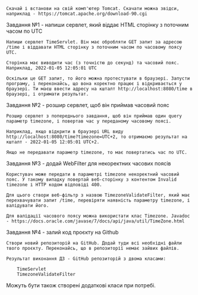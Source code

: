     Скачай і встанови на свій комп'ютер Tomcat. Скачати можна звідси, наприклад - https://tomcat.apache.org/download-90.cgi

Завдання №1 - напиши сервлет, який віддає HTML сторінку з поточним часом по UTC

    Напиши сервлет TimeServlet. Він має обробляти GET запит за адресою /time і віддавати HTML сторінку з поточним часом по часовому поясу UTC.
    
    Сторінка має виводити час (з точністю до секунд) та часовий пояс. Наприклад, 2022-01-05 12:05:01 UTC
    
    Оскільки це GET запит, то його можна протестувати в браузері. Запусти програму, і переконайсь, що вона коректно працює і відкривається у браузері. Ти маєш ввести адресу на кшталт http://localhost:8080/time в браузері, і отримати результат.

Завдання №2 - розшир сервлет, щоб він приймав часовий пояс

    Розшир сервлет з попереднього завдання, щоб він приймав один query параметр timezone, і повертав час у переданому часовому поясі.
    
    Наприклад, якщо відкрити в браузері URL виду http://localhost:8080/time?timezone=UTC+2, то отримаємо результат на кшталт - 2022-01-05 12:05:01 UTC+2.
    
    Якщо не передавати параметр timezone, то має повертатись час по UTC.

Завдання №3 - додай WebFilter для некоректних часових поясів

    Користувач може передати в параметрі timezone некоректний часовий пояс. У такому випадку повертай веб-сторінку з контентом Invalid timezone і HTTP кодом відповіді 400.
    
    Для цього створи веб-фільтр з назвою TimezoneValidateFilter, який має перехвачувати запит /time, перевіряти наявність параметру timezone, і валідувати його.
    
    Для валідації часового поясу можна використати клас Timezone. Javadoc - https://docs.oracle.com/javase/7/docs/api/java/util/TimeZone.html

Завдання №4 - залий код проєкту на Github

    Створи новий репозиторій на GitHub. Додай туди всі необхідні файли твого проєкту. Переконайсь, що в репозиторії немає зайвих файлів.
    
    Результат виконання ДЗ - GitHub репозиторій з двома класами:
    
        TimeServlet
        TimezoneValidateFilter

Можуть бути також створені додаткові класи при потребі.
